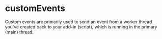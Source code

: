 # customEvents
Custom events are primarily used to send an event from a worker thread you've created back  to your add-in (script), which is running in the primary (main) thread.
